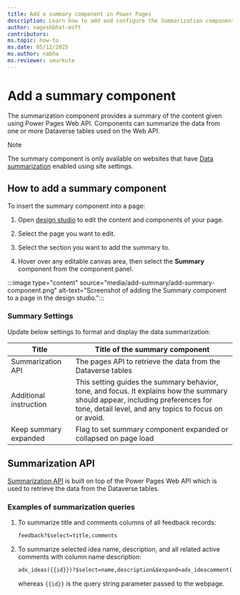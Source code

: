 ```yaml
---
title: Add a summary component in Power Pages  
description: Learn how to add and configure the Summarization component in Power Pages to summarize data from Dataverse tables using the Summarization API.  
author: nageshbhat-msft  
contributors:  
ms.topic: how-to  
ms.date: 05/12/2025  
ms.author: nabha  
ms.reviewer: smurkute  
---
```


# Add a summary component

The summarization component provides a summary of the content given using Power Pages Web API. Components can summarize the data from one or more Dataverse tables used on the Web API.

> [!NOTE]
> The summary component is only available on websites that have [Data summarization](/power-pages/configure/data-summarization-api#site-settings) enabled using site settings.

## How to add a summary component

To insert the summary component into a page:

1. Open [design studio](/power-pages/getting-started/use-design-studio) to edit the content and components of your page.

1. Select the page you want to edit.

1. Select the section you want to add the summary to.

1. Hover over any editable canvas area, then select the **Summary** component from the component panel.

:::image type="content" source="media/add-summary/add-summary-component.png" alt-text="Screenshot of adding the Summary component to a page in the design studio.":::

### Summary Settings

Update below settings to format and display the data summarization:

| Title                  | Title of the summary component  |
|------------------------|--------------------------------------------------------------|
| Summarization API      | The pages API to retrieve the data from the Dataverse tables   |
| Additional instruction | This setting guides the summary behavior, tone, and focus. It explains how the summary should appear, including preferences for tone, detail level, and any topics to focus on or avoid. |
| Keep summary expanded  | Flag to set summary component expanded or collapsed on page load  |

## Summarization API

[Summarization API](/power-pages/configure/data-summarization-api) is built on top of the Power Pages Web API which is used to retrieve the data from the Dataverse tables.

### Examples of summarization queries

1. To summarize title and comments columns of all feedback records:

    ```txt
    feedback?$select=title,comments
    ```

2. To summarize selected idea name, description, and all related active comments with column name description:

    ```txt
    adx_ideas({{id}})?$select=name,description&$expand=adx_ideacomment($select=adx_comments,description;filter=statecode eq 0)
    ```

    whereas `{{id}}` is the query string parameter passed to the webpage.
